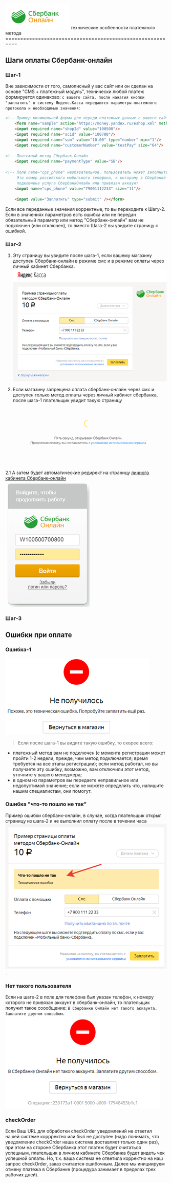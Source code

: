 <img src="/i/sbol-logo-ru.jpg" width="200" />
технические особенности платежного метода
==========================================================

## Шаги оплаты Сбербанк-онлайн

### Шаг-1
Вне зависимости от того, самописный у вас сайт или он сделан на основе "CMS + платежный модуль", технически любой платеж формируется одинаково: `с вашего сайта, после нажатия кнопки "заплатить" в систему Яндекс.Касса передаются параметры платежного протокола и необходимые значения`:
```html
<!-- Пример минимальной формы для переди платежных данных с вашего сайта в нашу систему -->
    <form name="sample" action="https://money.yandex.ru/eshop.xml" method="post">
    <input required name="shopId" value="100500"/>
    <input required name="scid" value="100700"/>
    <input required name="sum" value="10.00" type="number" min="1"/>
    <input required name="customerNumber" value="testPay" size="64"/>
        
<!-- Платежный метод Сбербанк-Онлайн                                                    -->
    <input required name="paymentType" value="SB"/>
  
<!-- Поле name="cps_phone" необязательное, пользователь может заполнить его сам ===========
     Это номер российского мобильного телефона, к которому в Сбербанке у плательщика
     подключена услуга СбербанкОнлайн или привязан аккаунт                              -->
    <input name="cps_phone" value="79001112233" size="11"/>
        
    <input value="Заплатить" type="submit" /></form>
```

Если все переданные значения корректные, то вы переходите к Шагу-2. Если в значениях параметров есть ошибка или не передан обязательный параметр или метод "Сбербанк-онлайн" вам не подключен (или отключен), то вместо Шага-2 вы увидите страницу с ошибкой.


### Шаг-2

1. Эту страницу вы увидите после шага-1, если вашему магазину доступен Сбербанк-онлайн в режиме смс и в режиме оплаты через личный кабинет Сбербанка.
![пример платежной страниц сбербанк-онлайн](/i/sberbank-online-sample-payment-page.png "пример платежной страниц сбербанк-онлайн")

2. Если магазину запрещена оплата сбербанк-онлайн через смс и доступен только метод оплаты через личный кабинет сбербанка, после шага-1 плательщик увидит такую страницу
![пример сообщения, которое вы видите, если магазину запрещена оплата сбербанк-онлайн через смс и доступен только метод оплаты через личный кабинет сбербанка](/i/sberbank-online-sample-prepay-page-to-redirect.png "пример сообщения, которое вы видите, если магазину запрещена оплата сбербанк-онлайн через смс и доступен только метод оплаты через личный кабинет сбербанка")

2.1 А затем будет автоматические редирект на страницу [личного кабинета Сбербанк-онлайн](https://online.sberbank.ru/)  
![пример страницы авторизации в ЛК сбербанка](/i/sberbank-online-sample-sberLK-main-page.png "пример страницы авторизации в ЛК сбербанка")


### Шаг-3


## Ошибки при оплате

### Ошибка-1

![пример ошибки сбербанк-онлайн, в случае, если данный метод не подключен магазину](/i/sberbank-online-sample-error-msg1.png "пример ошибки сбербанк-онлайн, в случае, если данный метод не подключен магазину")

> Если после шага-1 вы видите такую ошибку, то скорее всего:
* платежный метод вам не подключен (с момента регистрации может пройти 1-2 недели, прежде, чем метод подключается; время требуется на все этапы регистрации); если метод работал, но вы получаете эту ошибку, возможно, вам отключили этот метод, уточните у вашего менеджера;
* в одном из параметров вы передаете неправильное или недопустимой значение; если не можете определить что, напишите нашим специалистам, они помогут.

### Ошибка "что-то пошло не так"
Пример ошибки сбербанк-онлайн, в случае, когда плательщик открыл страницу из шага-2 и не выполнил оплату после в течении часа  
![пример ошибки сбербанк-онлайн, в случае, когда плательщик открыл страницу из шага-2 и не выполнил оплату после в течении часа](/i/sberbank-online-sample-error-expire-contract-page.png "пример ошибки сбербанк-онлайн, в случае, когда плательщик открыл страницу из шага-2 и не выполнил оплату после в течении часа").

### Нет такого пользователя

Если на шаге-2 в поле для телефона был указан телефон, к номеру которого не привязан аккаунт в сбербанк-онлайн, то плательщик получит такое соообщение: `В Сбербанке Онлайн нет такого аккаунта. Заплатите другим способом.`  
![В Сбербанке Онлайн нет такого аккаунта. Заплатите другим способом.](/i/sberbank-online-sample-error-user-phone-not-found.png "В Сбербанке Онлайн нет такого аккаунта. Заплатите другим способом.")

### checkOrder
Если Ваш URL для обработки checkOrder уведомлений не ответил нашей системе коррректно или был не доступен (надо понимать, что уведомление checkOrder наша система доставляет только один раз), при этом на стороне Сбербанка этот платеж будет считаться успешным, плательщик в личном кабинете Сбербанка будет видеть чек успешной оплаты. Но, т.к. ваша система не ответила корректно на наш запрос checkOrder, заказ считается ошибочным. Далее мы инициируем отмену платежа в Сбербанке (процедура занимает в пределах трех рабочих дней).
